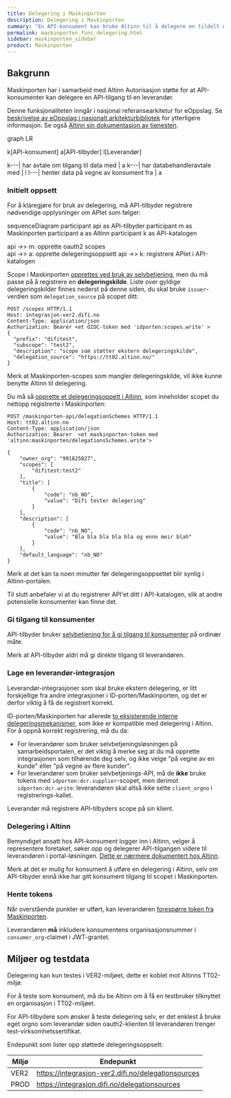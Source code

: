 ```yaml
---
title: Delegering i Maskinporten
description: Delegering i Maskinporten
summary: "En API-konsument kan bruke Altinn til å delegere en tildelt API-tilgang videre til en leverandør."
permalink: maskinporten_func_delegering.html
sidebar: maskinporten_sidebar
product: Maskinporten
---
```


## Bakgrunn

Maskinporten har i samarbeid med Altinn Autorisasjon støtte for at API-konsumenter kan delegere en API-tilgang til en leverandør.

Denne funksjonaliteten inngår i nasjonal referansearkitetur for eOppslag. Se [beskrivelse av eOppslag i nasjonalt arkitekturbibliotek](https://doc.difi.no/nasjonal-arkitektur/nab_referanse_arkitekturer_eoppslag/) for ytterligere informasjon.  Se også [Altinn sin dokumentasjon av tjenesten](https://altinn.github.io/docs/utviklingsguider/sikkerhet-i-eoppslag/).

<div class="mermaid">
graph LR

  k[API-konsument]
  a[API-tilbyder]
  l[Leverandør]

  k---| har avtale om tilgang til data med | a
  k---| har databehandleravtale med | l
  l---| henter data på vegne av konsument fra | a
</div>



### Initielt oppsett

For å klaregjøre for bruk av delegering, må API-tilbyder registrere nødvendige opplysninger om APIet som følger:  

<div class="mermaid">
sequenceDiagram
  participant api as API-tilbyder
  participant m as Maskinporten
  participant a as Altinn
  participant k as API-katalogen

  api ->> m: opprette oauth2 scopes  
  api ->> a:  opprette delegeringsoppsett
  api ->> k: registrere APIet i API-katalogen

</div>


Scope i Maskinporten [opprettes ved bruk av selvbetjening](/maskinporten_guide_apitilbyder.html#administrasjon-av-api),  men du må passe på å registrere en **delegeringskilde**.  Liste over gyldige delegeringskilder finnes nederst på denne siden, du skal bruke `issuer`-verdien som `delegation_source` på scopet ditt:

```
POST /scopes HTTP/1.1
Host: integrasjon-ver2.difi.no
Content-Type: application/json
Authorization: Bearer <et OIDC-token med 'idporten:scopes.write' >
{
  "prefix": "difitest",
  "subscope": "test2",
  "description": "scope som støtter ekstern delegeringskilde",
  "delegation_source": "https://tt02.altinn.no/"
}
```
Merk at Maskinporten-scopes som mangler delegeringskilde, vil ikke kunne benytte Altinn til delegering.

Du må så [opprette et delegeringsoppett i Altinn](https://altinn.github.io/docs/utviklingsguider/sikkerhet-i-eoppslag/api-eier/#registrering-av-delegerbar-ressurs-i-altinn), som inneholder scopet du nettopp registrerte i Maskinporten:

```
POST /maskinporten-api/delegationSchemes HTTP/1.1
Host: tt02.altinn.no
Content-Type: application/json
Authorization: Bearer  <et maskinporten-token med 'altinn:maskinporten/delegationsSchemes.write'>

{
    "owner_org": "991825827",
    "scopes": [
        "difitest:test2"
    ],
    "title": [
        {
            "code": "nb_NO",
            "value": "Difi tester delegering"
        }
    ],
    "description": [
        {
            "code": "nb_NO",
            "value": "Bla bla bla bla bla og enno meir blah"
        }
    ],
    "default_language": "nb_NO"
}
```
Merk at det kan ta noen minutter før delegeringsoppsettet blir synlig i Altinn-portalen.


Til slutt anbefaler vi at du registrerer API'et ditt i API-katalogen, slik at andre potensielle konsumenter kan finne det.

### Gi tilgang til konsumenter

API-tilbyder bruker [selvbetjening for å gi tilgang til konsumenter](https://difi.github.io/felleslosninger/maskinporten_guide_apitilbyder.html#2b-tilgangsstyring---oauth2-selvbetjeningsklient) på ordinær måte.  

Merk at API-tilbyder aldri må gi direkte tilgang til leverandøren.

### Lage en leverandør-integrasjon

Leverandør-integrasjoner som skal bruke ekstern delegering, er litt forskjellige fra andre integrasjoner i ID-porten/Maskinporten, og det er derfor viktig å få de registrert korrekt.


ID-porten/Maskinporten har allerede [to eksisterende interne delegeringsmekanismer](oidc_api_admin.html#eierskap-til-integrasjoner), som ikke er kompatible med delegering i Altinn. For å oppnå korrekt registrering, må du da:

* For leverandører som bruker selvbetjeningsløsningen på samarbeidsportalen, er det viktig å merke seg at du må opprette integrasjonen som tilhørende deg selv, og ikke velge "på vegne av en kunde" eller "på vegne av flere kunder".
* For leverandører som bruker selvbetjenings-API, må de **ikke** bruke tokens med `idporten:dcr.supplier`-scopet, men derimot `idporten:dcr.write`: leverandøren skal altså ikke sette `client_orgno` i registrerings-kallet.

Leverandør må registrere API-tilbyders scope på sin klient.


### Delegering i Altinn

Bemyndiget ansatt hos API-konsument logger inn i Altinn, velger å representere foretaket, søker opp og delegerer API-tilgangen videre til leverandøren i portal-løsningen.  [Dette er nærmere dokumentert hos Altinn](https://altinn.github.io/docs/utviklingsguider/sikkerhet-i-eoppslag/tilgangsstyrer/).

Merk at det er mulig for konsument å utføre en delegering i Altinn, selv om  API-tilbyder ennå ikke har gitt konsument tilgang til scopet i Maskinporten.


### Hente tokens

Når overstående punkter er utført, kan leverandøren [forespørre token fra Maskinporten](https://difi.github.io/felleslosninger/maskinporten_protocol_token.html).

Leverandøren **må** inkludere konsumentens organisasjonsnummer i `consumer_org`-claimet i JWT-grantet.



## Miljøer og testdata

Delegering kan kun testes i VER2-miljøet, dette er koblet mot Altinns TT02-miljø.

For å teste som konsument, må du be Altinn om å få en testbruker tilknyttet en  organisasjon i TT02-miljøet.

For API-tilbydere som ønsker å teste delegering selv, er det enklest å bruke eget orgno som leverandør siden oauth2-klienten til leverandøren trenger test-virksomhetssertifikat.

Endepunkt som lister opp støttede delegeringsoppsett:

|Miljø| Endepunkt|
|-|-|
| VER2 | https://integrasjon-ver2.difi.no/delegationsources |
| PROD | https://integrasjon.difi.no/delegationsources |
